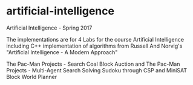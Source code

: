# artificial-intelligence
 Artificial Intelligence - Spring 2017

The implementations are for 4 Labs for the course Artificial Intelligence including C++ implementation of algorithms from Russell And Norvig's "Artificial Intelligence - A Modern Approach"

The Pac-Man Projects - Search
Coal Block Auction and The Pac-Man Projects - Multi-Agent Search
Solving Sudoku through CSP and MiniSAT
Block World Planner

